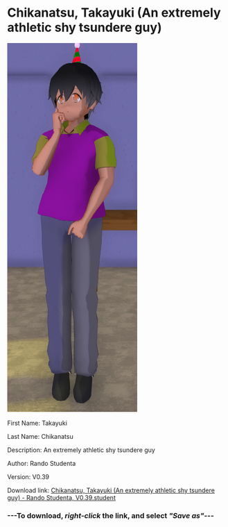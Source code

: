 # Chikanatsu, Takayuki (An extremely athletic shy tsundere guy)

<img src = "https://raw.githubusercontent.com/Arbiter1223/Daigaku-Gurashi-Custom-Students/master/Students/Files/Chikanatsu%2C%20Takayuki%20(An%20extremely%20athletic%20shy%20tsundere%20guy).png">

First Name: Takayuki

Last Name: Chikanatsu

Description: An extremely athletic shy tsundere guy

Author: Rando Studenta

Version: V0.39

Download link: <a href="https://raw.githubusercontent.com/Arbiter1223/Daigaku-Gurashi-Custom-Students/master/Students/Files/Chikanatsu%2C%20Takayuki%20(An%20extremely%20athletic%20shy%20tsundere%20guy)%20-%20Rando%20Studenta%2C%20V0.39.student">Chikanatsu, Takayuki (An extremely athletic shy tsundere guy) - Rando Studenta, V0.39.student</a>

### ---**To download, _right-click_ the link, and select _"Save as"_**---
